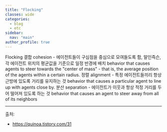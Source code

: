 ```yaml
---
title: "Flocking"
classes: wide
categories: 
  - blog
  - etc
sidebar:
  nav: "main"
author_profile: true
---
```

   

Flocking
결합 cohesion - 에이전트들이 구심점을 중심으로 모여들도록 함, 말인즉슨, 각 에이전트 위치의 평균값을 기준으로 일정 반경에 배치 behavior that causes agents to steer towards the "center of mass" -  that is, the average position of the agents within a certain radius.
정렬 alignment - 특정 에이전트들끼리 항상 근방에 있도록 거리를 유지하는 것 behavior that causes a particular agent to line up with agents close by.
분산 separation - 에이전트가 이웃과 항상 적정 거리를 두어 떨어져 있도록 하는 것 behavior that causes an agent to steer away from all of its neighbors

  
  
---  
출처:   
* https://quinoa.tistory.com/31
